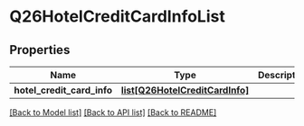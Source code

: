 # Q26HotelCreditCardInfoList

## Properties
Name | Type | Description | Notes
------------ | ------------- | ------------- | -------------
**hotel_credit_card_info** | [**list[Q26HotelCreditCardInfo]**](Q26HotelCreditCardInfo.md) |  | 

[[Back to Model list]](../README.md#documentation-for-models) [[Back to API list]](../README.md#documentation-for-api-endpoints) [[Back to README]](../README.md)

